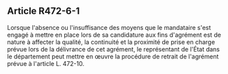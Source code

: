 ## Article R472-6-1

Lorsque l'absence ou l'insuffisance des moyens que le mandataire s'est engagé à mettre en place lors de sa
candidature aux fins d'agrément est de nature à affecter la qualité, la continuité et la proximité de prise en
charge prévue lors de la délivrance de cet agrément, le représentant de l'État dans le département peut mettre
en œuvre la procédure de retrait de l'agrément prévue à l'article L. 472-10.

